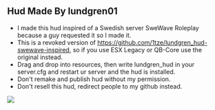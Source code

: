 ## Hud Made By lundgren01

- I made this hud inspired of a Swedish server SweWave Roleplay because a guy requested it so I made it.
- This is a revoked version of https://github.com/1tze/lundgren_hud-swewave-inspired, so if you use ESX Legacy or QB-Core use the original instead.
- Drag and drop into resources, then write lundgren_hud in your server.cfg and restart ur server and the hud is installed.
- Don't remake and publish hud without my permission.
- Don't resell this hud, redirect people to my github instead.

<img height="auto" width="auto" src="https://cdn.discordapp.com/attachments/1080996604405882972/1218325798096863262/Skarmbild_2024-03-15_232712.png?ex=66074151&is=65f4cc51&hm=4e64a1e5376ff47cc49cdf5ef2880a29095141cc13f0ac872746d455406f7f8b&"/>  
